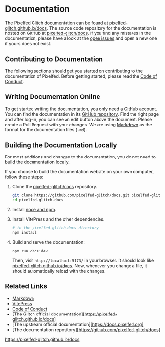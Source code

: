 # Documentation

The Pixelfed Glitch documentation can be found at [pixelfed-glitch.github.io/docs].
The source code repository for the documentation is hosted on GitHub at [pixelfed-glitch/docs].
If you find any mistakes in the documentation, please have a look at the [open issues](https://github.com/pixelfed-glitch/docs/issues) and open a new one if yours does not exist.

## Contributing to Documentation

The following sections should get you started on contributing to the documentation of Pixelfed.
Before getting started, please read the [Code of Conduct].

## Writing Documentation Online

To get started writing the documentation, you only need a GitHub account.
You can find the documentation in its [GitHub repository][pixelfed-glitch/docs].
Find the right page and after log-in, you can see an edit button above the document.
Please create a Pull Request with your changes.
We are using [Markdown] as the format for the documentation files (`.md`).

[Markdown]: https://www.markdownguide.org/cheat-sheet/

## Building the Documentation Locally

For most additions and changes to the documentation, you do not need to build the documentation locally.

If you choose to build the documentation website on your own computer, follow these steps:

1. Clone the [pixelfed-glitch/docs] repository.

    ```sh
    git clone https://github.com/pixelfed-glitch/docs.git pixelfed-glitch-docs
    cd pixelfed-glitch-docs
    ```

2. Install [node and npm](https://docs.npmjs.com/downloading-and-installing-node-js-and-npm).
3. Install [VitePress] and the other dependencies.

    ```sh
    # in the pixelfed-glitch-docs directory
    npm install
    ```

4. Build and serve the documentation:

    ```sh
    npm run docs:dev
    ```

    Then, visit `http://localhost:5173/` in your browser.
    It should look like [pixelfed-glitch.github.io/docs].
    Now, whenever you change a file, it should automatically reload with the changes.

## Related Links

- [Markdown]
- [VitePress]
- [Code of Conduct]
- [The Glitch official documentation][https://pixelfed-glitch.github.io/docs]
- [The upstream official documentation][https://docs.pixelfed.org]
- [The documentation repository][https://github.com/pixelfed-glitch/docs]

[VitePress]: https://vitepress.dev/
[pixelfed-glitch.github.io/docs]: https://pixelfed-glitch.github.io/docs
[Code of Conduct]: https://github.com/pixelfed-glitch/docs/blob/main/CODE_OF_CONDUCT.md
[pixelfed-glitch/docs]: https://github.com/pixelfed-glitch/docs

https://pixelfed-glitch.github.io/docs